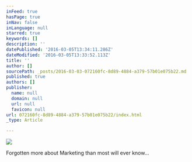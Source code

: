 ```yaml
---
inFeed: true
hasPage: true
inNav: false
inLanguage: null
starred: true
keywords: []
description: ''
datePublished: '2016-03-05T13:34:11.286Z'
dateModified: '2016-03-05T13:33:52.113Z'
title: ''
author: []
sourcePath: _posts/2016-03-03-072160fc-8d89-4884-a379-57b01e075b22.md
published: true
authors: []
publisher:
  name: null
  domain: null
  url: null
  favicon: null
url: 072160fc-8d89-4884-a379-57b01e075b22/index.html
_type: Article

---
```

![](https://the-grid-user-content.s3-us-west-2.amazonaws.com/7b2a3220-9682-42af-9f13-2f3084337ddd.jpg)

Forgotten more about Marketing than most will ever know...